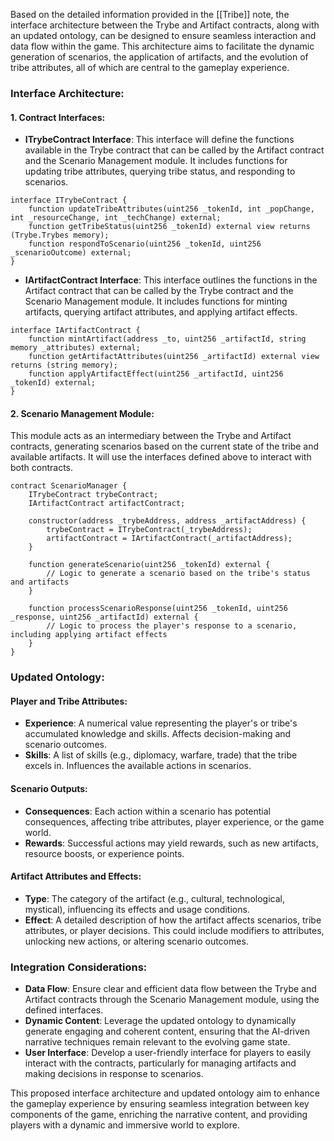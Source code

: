 Based on the detailed information provided in the [[Tribe]] note, the interface architecture between the Trybe and Artifact contracts, along with an updated ontology, can be designed to ensure seamless interaction and data flow within the game. This architecture aims to facilitate the dynamic generation of scenarios, the application of artifacts, and the evolution of tribe attributes, all of which are central to the gameplay experience.

### Interface Architecture:

#### 1. Contract Interfaces:

- **ITrybeContract Interface**: This interface will define the functions available in the Trybe contract that can be called by the Artifact contract and the Scenario Management module. It includes functions for updating tribe attributes, querying tribe status, and responding to scenarios.

```solidity
interface ITrybeContract {
    function updateTribeAttributes(uint256 _tokenId, int _popChange, int _resourceChange, int _techChange) external;
    function getTribeStatus(uint256 _tokenId) external view returns (Trybe.Trybes memory);
    function respondToScenario(uint256 _tokenId, uint256 _scenarioOutcome) external;
}
```

- **IArtifactContract Interface**: This interface outlines the functions in the Artifact contract that can be called by the Trybe contract and the Scenario Management module. It includes functions for minting artifacts, querying artifact attributes, and applying artifact effects.

```solidity
interface IArtifactContract {
    function mintArtifact(address _to, uint256 _artifactId, string memory _attributes) external;
    function getArtifactAttributes(uint256 _artifactId) external view returns (string memory);
    function applyArtifactEffect(uint256 _artifactId, uint256 _tokenId) external;
}
```

#### 2. Scenario Management Module:

This module acts as an intermediary between the Trybe and Artifact contracts, generating scenarios based on the current state of the tribe and available artifacts. It will use the interfaces defined above to interact with both contracts.

```solidity
contract ScenarioManager {
    ITrybeContract trybeContract;
    IArtifactContract artifactContract;

    constructor(address _trybeAddress, address _artifactAddress) {
        trybeContract = ITrybeContract(_trybeAddress);
        artifactContract = IArtifactContract(_artifactAddress);
    }

    function generateScenario(uint256 _tokenId) external {
        // Logic to generate a scenario based on the tribe's status and artifacts
    }

    function processScenarioResponse(uint256 _tokenId, uint256 _response, uint256 _artifactId) external {
        // Logic to process the player's response to a scenario, including applying artifact effects
    }
}
```

### Updated Ontology:

#### Player and Tribe Attributes:

- **Experience**: A numerical value representing the player's or tribe's accumulated knowledge and skills. Affects decision-making and scenario outcomes.
- **Skills**: A list of skills (e.g., diplomacy, warfare, trade) that the tribe excels in. Influences the available actions in scenarios.

#### Scenario Outputs:

- **Consequences**: Each action within a scenario has potential consequences, affecting tribe attributes, player experience, or the game world.
- **Rewards**: Successful actions may yield rewards, such as new artifacts, resource boosts, or experience points.

#### Artifact Attributes and Effects:

- **Type**: The category of the artifact (e.g., cultural, technological, mystical), influencing its effects and usage conditions.
- **Effect**: A detailed description of how the artifact affects scenarios, tribe attributes, or player decisions. This could include modifiers to attributes, unlocking new actions, or altering scenario outcomes.

### Integration Considerations:

- **Data Flow**: Ensure clear and efficient data flow between the Trybe and Artifact contracts through the Scenario Management module, using the defined interfaces.
- **Dynamic Content**: Leverage the updated ontology to dynamically generate engaging and coherent content, ensuring that the AI-driven narrative techniques remain relevant to the evolving game state.
- **User Interface**: Develop a user-friendly interface for players to easily interact with the contracts, particularly for managing artifacts and making decisions in response to scenarios.

This proposed interface architecture and updated ontology aim to enhance the gameplay experience by ensuring seamless integration between key components of the game, enriching the narrative content, and providing players with a dynamic and immersive world to explore.